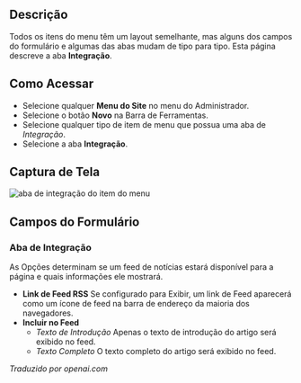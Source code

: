 <!-- Filename: Help6.x:Menu_Item_Integration  / Display title: Integração de Item de Menu -->

## Descrição

Todos os itens do menu têm um layout semelhante, mas alguns dos campos do formulário e algumas das abas mudam de tipo para tipo. Esta página descreve a aba **Integração**.

## Como Acessar

* Selecione qualquer **Menu do Site** no menu do Administrador.
* Selecione o botão **Novo** na Barra de Ferramentas.
* Selecione qualquer tipo de item de menu que possua uma aba de *Integração*.
* Selecione a aba **Integração**.

## Captura de Tela

![aba de integração do item do menu](../../../ptbr/images/menu-items-common/menu-item-category-blog-integration.png)

## Campos do Formulário

### Aba de Integração

As Opções determinam se um feed de notícias estará disponível para a página
e quais informações ele mostrará.

- **Link de Feed RSS** Se configurado para Exibir, um link de Feed aparecerá como um ícone de feed
  na barra de endereço da maioria dos navegadores.
- **Incluir no Feed**
  - *Texto de Introdução* Apenas o texto de introdução do artigo será exibido no feed.
  - *Texto Completo* O texto completo do artigo será exibido no feed.

*Traduzido por openai.com*

